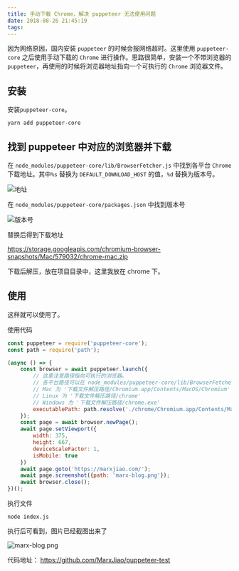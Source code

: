 ```yaml
---
title: 手动下载 Chrome，解决 puppeteer 无法使用问题
date: 2018-08-26 21:45:19
tags:
---
```



因为网络原因，国内安装 `puppeteer` 的时候会报网络超时。这里使用 `puppeteer-core` 之后使用手动下载的 `Chrome` 进行操作。思路很简单，安装一个不带浏览器的 `puppeteer`，再使用的时候将浏览器地址指向一个可执行的 `Chrome` 浏览器文件。

<!-- more -->

## 安装

安装`puppeteer-core`。

```
yarn add puppeteer-core
```

## 找到 puppeteer 中对应的浏览器并下载

在 `node_modules/puppeteer-core/lib/BrowserFetcher.js` 中找到各平台 `Chrome` 下载地址。其中`%s` 替换为 `DEFAULT_DOWNLOAD_HOST` 的值，`%d` 替换为版本号。

![地址](./url.png)

在 `node_modules/puppeteer-core/packages.json` 中找到版本号

![版本号](./revision.png)


替换后得到下载地址

https://storage.googleapis.com/chromium-browser-snapshots/Mac/579032/chrome-mac.zip

下载后解压，放在项目目录中，这里我放在 chrome 下。

## 使用

这样就可以使用了。

使用代码

```javascript
const puppeteer = require('puppeteer-core');
const path = require('path');

(async () => {
    const browser = await puppeteer.launch({
        // 这里注意路径指向可执行的浏览器。
        // 各平台路径可以在 node_modules/puppeteer-core/lib/BrowserFetcher.js 中找到
        // Mac 为 '下载文件解压路径/Chromium.app/Contents/MacOS/Chromium'
        // Linux 为 '下载文件解压路径/chrome'
        // Windows 为 '下载文件解压路径/chrome.exe'
        executablePath: path.resolve('./chrome/Chromium.app/Contents/MacOS/Chromium')
    });
    const page = await browser.newPage();
    await page.setViewport({
        width: 375,
        height: 667,
        deviceScaleFactor: 1,
        isMobile: true
    })
    await page.goto('https://marxjiao.com/');
    await page.screenshot({path: 'marx-blog.png'});
    await browser.close();
})();

```

执行文件

```
node index.js
```

执行后可看到，图片已经截图出来了

![marx-blog.png](./marx-blog.png)

代码地址： https://github.com/MarxJiao/puppeteer-test
